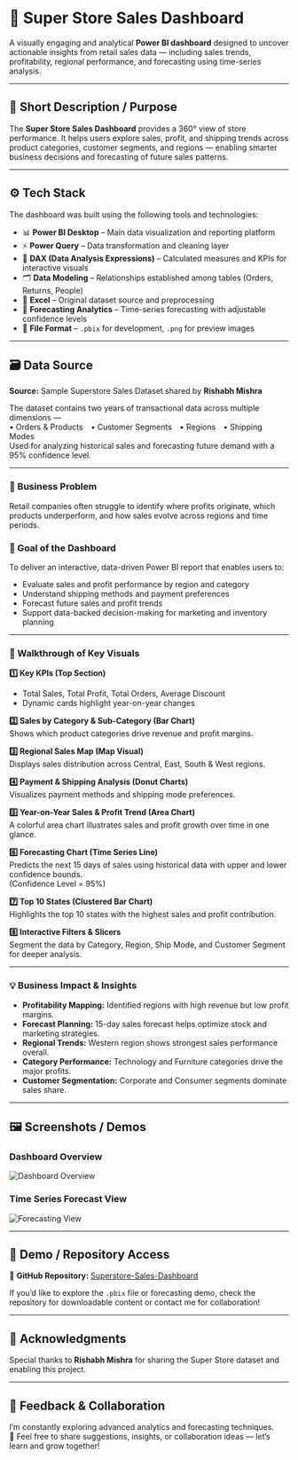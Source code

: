 # 🏪 Super Store Sales Dashboard  

A visually engaging and analytical **Power BI dashboard** designed to uncover actionable insights from retail sales data — including sales trends, profitability, regional performance, and forecasting using time-series analysis.  

---

## 🧭 Short Description / Purpose  

The **Super Store Sales Dashboard** provides a 360° view of store performance. It helps users explore sales, profit, and shipping trends across product categories, customer segments, and regions — enabling smarter business decisions and forecasting of future sales patterns.  

---

## ⚙️ Tech Stack  

The dashboard was built using the following tools and technologies:  

- 📊 **Power BI Desktop** – Main data visualization and reporting platform  
- ⚡ **Power Query** – Data transformation and cleaning layer  
- 🧠 **DAX (Data Analysis Expressions)** – Calculated measures and KPIs for interactive visuals  
- 🗂️ **Data Modeling** – Relationships established among tables (Orders, Returns, People)  
- 🧾 **Excel** – Original dataset source and preprocessing  
- 🔮 **Forecasting Analytics** – Time-series forecasting with adjustable confidence levels  
- 📁 **File Format** – `.pbix` for development, `.png` for preview images  

---

## 🗃️ Data Source  

**Source:** Sample Superstore Sales Dataset shared by **Rishabh Mishra**  

The dataset contains two years of transactional data across multiple dimensions —  
• Orders & Products • Customer Segments • Regions • Shipping Modes  
Used for analyzing historical sales and forecasting future demand with a 95% confidence level.  

---

### 🧩 Business Problem  
Retail companies often struggle to identify where profits originate, which products underperform, and how sales evolve across regions and time periods.  

### 🎯 Goal of the Dashboard  
To deliver an interactive, data-driven Power BI report that enables users to:  
- Evaluate sales and profit performance by region and category  
- Understand shipping methods and payment preferences  
- Forecast future sales and profit trends  
- Support data-backed decision-making for marketing and inventory planning  

---

### 🧭 Walkthrough of Key Visuals  

**1️⃣ Key KPIs (Top Section)**  
- Total Sales, Total Profit, Total Orders, Average Discount  
- Dynamic cards highlight year-on-year changes  

**2️⃣ Sales by Category & Sub-Category (Bar Chart)**  
Shows which product categories drive revenue and profit margins.  

**3️⃣ Regional Sales Map (Map Visual)**  
Displays sales distribution across Central, East, South & West regions.  

**4️⃣ Payment & Shipping Analysis (Donut Charts)**  
Visualizes payment methods and shipping mode preferences.  

**5️⃣ Year-on-Year Sales & Profit Trend (Area Chart)**  
A colorful area chart illustrates sales and profit growth over time in one glance.  

**6️⃣ Forecasting Chart (Time Series Line)**  
Predicts the next 15 days of sales using historical data with upper and lower confidence bounds.  
(Confidence Level = 95%)  

**7️⃣ Top 10 States (Clustered Bar Chart)**  
Highlights the top 10 states with the highest sales and profit contribution.  

**8️⃣ Interactive Filters & Slicers**  
Segment the data by Category, Region, Ship Mode, and Customer Segment for deeper analysis.  

---

### 💡 Business Impact & Insights  

- **Profitability Mapping:** Identified regions with high revenue but low profit margins.  
- **Forecast Planning:** 15-day sales forecast helps optimize stock and marketing strategies.  
- **Regional Trends:** Western region shows strongest sales performance overall.  
- **Category Performance:** Technology and Furniture categories drive the major profits.  
- **Customer Segmentation:** Corporate and Consumer segments dominate sales share.  

---

## 🖼️ Screenshots / Demos  

### Dashboard Overview  
![Dashboard Overview]([images/Dashboard_Overview.png](https://github.com/Data-Aqeel/Superstore-Sales-Dashboard/blob/main/Snapshot%20of%20main%20Dashboard.png))  

### Time Series Forecast View  
![Forecasting View]([images/Forecasting_View.png](https://github.com/Data-Aqeel/Superstore-Sales-Dashboard/blob/main/Snapshot%20of%20Time%20Series%20Analysis.png))

---

## 🚀 Demo / Repository Access  

🔗 **GitHub Repository:** [Superstore-Sales-Dashboard](https://github.com/Data-Aqeel/Superstore-Sales-Dashboard)  

If you’d like to explore the `.pbix` file or forecasting demo, check the repository for downloadable content or contact me for collaboration!  

---

## 🙏 Acknowledgments  

Special thanks to **Rishabh Mishra** for sharing the Super Store dataset and enabling this project.  

---

## 💬 Feedback & Collaboration  

I’m constantly exploring advanced analytics and forecasting techniques.  
💌 Feel free to share suggestions, insights, or collaboration ideas — let’s learn and grow together!  
